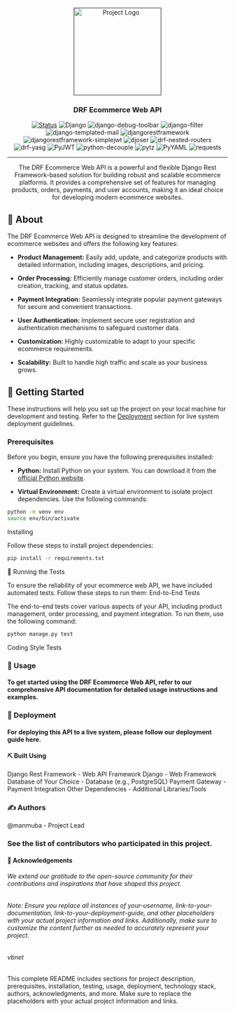 <p align="center">
  <a href="" rel="noopener">
    <img width=200px height=200px src="https://i.imgur.com/6wj0hh6.jpg" alt="Project Logo">
  </a>
</p>

<h3 align="center">DRF Ecommerce Web API</h3>

<div align="center">

[![Status](https://img.shields.io/badge/status-active-success.svg)]()
![Django](https://img.shields.io/badge/Django-4.2.5-blue)
![django-debug-toolbar](https://img.shields.io/badge/django--debug--toolbar-4.2.0-yellowgreen)
![django-filter](https://img.shields.io/badge/django--filter-23.3-orange)
![django-templated-mail](https://img.shields.io/badge/django--templated--mail-1.1.1-lightgrey)
![djangorestframework](https://img.shields.io/badge/djangorestframework-3.14.0-brightgreen)
![djangorestframework-simplejwt](https://img.shields.io/badge/djangorestframework--simplejwt-5.3.0-blue)
![djoser](https://img.shields.io/badge/djoser-2.2.0-yellowgreen)
![drf-nested-routers](https://img.shields.io/badge/drf--nested--routers-0.93.4-red)
![drf-yasg](https://img.shields.io/badge/drf--yasg-1.21.7-green)
![PyJWT](https://img.shields.io/badge/PyJWT-2.8.0-green)
![python-decouple](https://img.shields.io/badge/python--decouple-3.8-orange)
![pytz](https://img.shields.io/badge/pytz-2023.3.post1-blue)
![PyYAML](https://img.shields.io/badge/PyYAML-6.0.1-green)
![requests](https://img.shields.io/badge/requests-2.31.0-orange)

</div>

---

<p align="center">
  The DRF Ecommerce Web API is a powerful and flexible Django Rest Framework-based solution for building robust and scalable ecommerce platforms. It provides a comprehensive set of features for managing products, orders, payments, and user accounts, making it an ideal choice for developing modern ecommerce websites.
</p>

## 🧐 About <a name="about"></a>

The DRF Ecommerce Web API is designed to streamline the development of ecommerce websites and offers the following key features:

- **Product Management:** Easily add, update, and categorize products with detailed information, including images, descriptions, and pricing.

- **Order Processing:** Efficiently manage customer orders, including order creation, tracking, and status updates.

- **Payment Integration:** Seamlessly integrate popular payment gateways for secure and convenient transactions.

- **User Authentication:** Implement secure user registration and authentication mechanisms to safeguard customer data.

- **Customization:** Highly customizable to adapt to your specific ecommerce requirements.

- **Scalability:** Built to handle high traffic and scale as your business grows.

## 🏁 Getting Started <a name="getting_started"></a>

These instructions will help you set up the project on your local machine for development and testing. Refer to the [Deployment](#deployment) section for live system deployment guidelines.

### Prerequisites

Before you begin, ensure you have the following prerequisites installed:

- **Python:** Install Python on your system. You can download it from the [official Python website](https://www.python.org/downloads/).

- **Virtual Environment:** Create a virtual environment to isolate project dependencies. Use the following commands:

```bash
python -m venv env
source env/bin/activate
```

Installing

Follow these steps to install project dependencies:

```bash
pip install -r requirements.txt
```

🔧 Running the Tests <a name="tests"></a>

To ensure the reliability of your ecommerce web API, we have included automated tests. Follow these steps to run them:
End-to-End Tests

The end-to-end tests cover various aspects of your API, including product management, order processing, and payment integration. To run them, use the following command:

```bash
python manage.py test
```

Coding Style Tests

### 🎈 Usage <a name="usage"></a>

#### To get started using the DRF Ecommerce Web API, refer to our comprehensive API documentation for detailed usage instructions and examples.

### 🚀 Deployment <a name="deployment"></a>

#### For deploying this API to a live system, please follow our deployment guide here.

#### ⛏️ Built Using <a name="built_using"></a>

Django Rest Framework - Web API Framework
Django - Web Framework
Database of Your Choice - Database (e.g., PostgreSQL)
Payment Gateway - Payment Integration
Other Dependencies - Additional Libraries/Tools

### ✍️ Authors <a name="authors"></a>

@manmuba - Project Lead

### See the list of contributors who participated in this project.

#### 🎉 Acknowledgements <a name="acknowledgement"></a>

###### We extend our gratitude to the open-source community for their contributions and inspirations that have shaped this project.

###### Note: Ensure you replace all instances of your-username, link-to-your-documentation, link-to-your-deployment-guide, and other placeholders with your actual project information and links. Additionally, make sure to customize the content further as needed to accurately represent your project.

###### vbnet

This complete README includes sections for project description, prerequisites, installation, testing, usage, deployment, technology stack, authors, acknowledgments, and more. Make sure to replace the placeholders with your actual project information and links.

